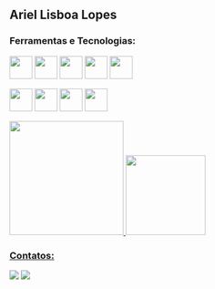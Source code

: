 ##  Ariel Lisboa Lopes


###  Ferramentas e Tecnologias:
<img src="https://cdn.jsdelivr.net/gh/devicons/devicon/icons/csharp/csharp-original.svg" width="40" height="40" /> <img src="https://cdn.jsdelivr.net/gh/devicons/devicon/icons/dotnetcore/dotnetcore-plain.svg" width="40" height="40" /> <img src="https://cdn.jsdelivr.net/gh/devicons/devicon/icons/python/python-original.svg" width="40" height="40" /> <img src="https://cdn.jsdelivr.net/gh/devicons/devicon/icons/git/git-original.svg" width="40" height="40"/> <img src="https://cdn.jsdelivr.net/gh/devicons/devicon/icons/github/github-original.svg" width="40" height="40"/> 

<img src="https://cdn.jsdelivr.net/gh/devicons/devicon/icons/javascript/javascript-plain.svg" width="40" height="40"/> <img src="https://cdn.jsdelivr.net/gh/devicons/devicon/icons/css3/css3-plain-wordmark.svg" width="40" height="40" /> <img src="https://cdn.jsdelivr.net/gh/devicons/devicon/icons/html5/html5-plain-wordmark.svg" width="40" height="40" /> <img src="https://cdn.jsdelivr.net/gh/devicons/devicon/icons/linux/linux-original.svg" width="40" height="40"/>



<div>
<a href="https://github.com/ArielLopes888">
<img height="200em" src="https://github-readme-stats.vercel.app/api/top-langs/?username=ArielLopes888&layout=compact&langs_count=9&theme=dracula"/>
<img height="140em" src="https://github-readme-stats.vercel.app/api?username=ArielLopes888&show_icons=true&theme=dracula&include_all_commits=true&count_private=true"/>
</div>


###  Contatos:

<div>
<a href = "mailto:ariellopes888@gmail.com"><img src="https://img.shields.io/badge/Gmail-D14836?style=for-the-badge&logo=gmail&logoColor=white" target=" _blank"></a>
<a href="https://www.linkedin.com/in/ariel-lisboa-lopes-6ba7a7168" target="_blank"><img src="https://img.shields.io/badge/-LinkedIn -%230077B5?style=for-the-badge&logo=linkedin&logoColor=white" target="_blank"></a>   
</div>
